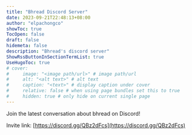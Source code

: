 ```yaml
---
title: "Bhread Discord Server"
date: 2023-09-21T22:48:13+08:00
author: "elpachongco"
showToc: true
TocOpen: false
draft: false
hidemeta: false
description: "Bhread's discord server"
ShowRssButtonInSectionTermList: true
UseHugoToc: true
# cover:
#     image: "<image path/url>" # image path/url
#     alt: "<alt text>" # alt text
#     caption: "<text>" # display caption under cover
#     relative: false # when using page bundles set this to true
#     hidden: true # only hide on current single page
---
```


Join the latest conversation about bhread on Discord!

Invite link:
[https://discord.gg/QBz2dFcs](https://discord.gg/QBz2dFcs)
